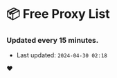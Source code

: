 # :package: Free Proxy List
### Updated every 15 minutes.

- Last updated: `2024-04-30 02:18`

:heart:
